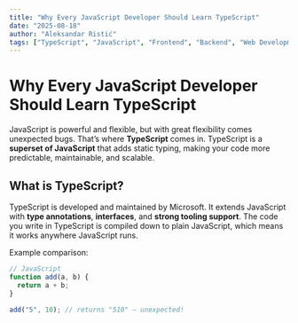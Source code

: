 ```yaml
---
title: "Why Every JavaScript Developer Should Learn TypeScript"
date: "2025-08-18"
author: "Aleksandar Ristić"
tags: ["TypeScript", "JavaScript", "Frontend", "Backend", "Web Development"]
---
```


# Why Every JavaScript Developer Should Learn TypeScript

JavaScript is powerful and flexible, but with great flexibility comes unexpected bugs. That’s where **TypeScript** comes in. TypeScript is a **superset of JavaScript** that adds static typing, making your code more predictable, maintainable, and scalable.

## What is TypeScript?

TypeScript is developed and maintained by Microsoft. It extends JavaScript with **type annotations**, **interfaces**, and **strong tooling support**. The code you write in TypeScript is compiled down to plain JavaScript, which means it works anywhere JavaScript runs.

Example comparison:

```js
// JavaScript
function add(a, b) {
  return a + b;
}

add("5", 10); // returns "510" — unexpected!
```
